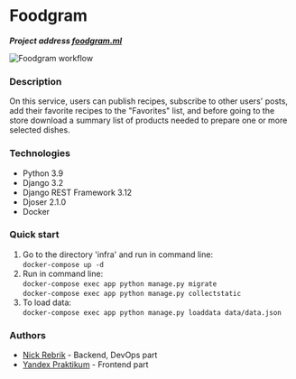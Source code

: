 # Foodgram
***Project address [foodgram.ml](http://foodgram.ml)***</br>

![Foodgram workflow](https://github.com/nick-rebrik/foodgram-project-react/actions/workflows/foodgram_workflow.yml/badge.svg)

### Description
On this service, users can publish recipes, subscribe to other users' posts, add their favorite recipes to the "Favorites" list, and before going to the store download a summary list of products needed to prepare one or more selected dishes.


### Technologies

- Python 3.9
- Django 3.2
- Django REST Framework 3.12
- Djoser 2.1.0
- Docker

### Quick start

1. Go to the directory 'infra' and run in command line:</br>
```docker-compose up -d```
2. Run in command line:</br>
```docker-compose exec app python manage.py migrate```</br>
```docker-compose exec app python manage.py collectstatic```
3. To load data:</br>
```docker-compose exec app python manage.py loaddata data/data.json```

### Authors

- [Nick Rebrik](https://github.com/nick-rebrik) - Backend, DevOps part
- [Yandex Praktikum](https://github.com/yandex-praktikum) - Frontend part</br>
